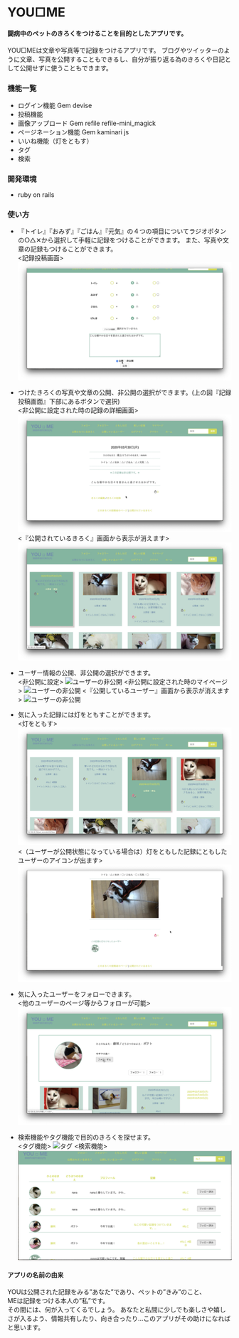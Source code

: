
# YOU□ME

#### 闘病中のペットのきろくをつけることを目的としたアプリです。
YOU□MEは文章や写真等で記録をつけるアプリです。
ブログやツイッターのように文章、写真を公開することもできるし、自分が振り返る為のきろくや日記として公開せずに使うこともできます。  

### 機能一覧
- ログイン機能
Gem devise
- 投稿機能
- 画像アップロード
Gem refile
refile-mini_magick
- ページネーション機能
Gem kaminari
js
- いいね機能（灯をともす）
- タグ  
- 検索

### 開発環境
- ruby on rails

### 使い方
 
- 『トイレ』『おみず』『ごはん』『元気』の４つの項目についてラジオボタンの○△✕から選択して手軽に記録をつけることができます。
また、写真や文章の記録もつけることができます。  
<記録投稿画面>
![新規記録の作成](readme-image/投稿画面.jpeg)

- つけたきろくの写真や文章の公開、非公開の選択ができます。(上の図『記録投稿画面』下部にあるボタンで選択)  
<非公開に設定された時の記録の詳細画面>
![記録の非公開](readme-image/記録の非公開２.jpeg)
<『公開されているきろく』画面から表示が消えます>
![記録の非公開](readme-image/記録の非公開３.jpeg)


- ユーザー情報の公開、非公開の選択ができます。  
<非公開に設定>
![ユーザーの非公開](readme-image/ユーザーの非公開２.jpeg)
<非公開に設定された時のマイページ>
![ユーザーの非公開](readme-image/ユーザーの非公開マイページ.jpg)
<『公開しているユーザー』画面から表示が消えます>
![ユーザーの非公開](readme-image/ユーザーの非公開３.jpeg)


- 気に入った記録には灯をともすことができます。  
<灯をともす>
![灯](readme-image/灯１.jpeg)
<（ユーザーが公開状態になっている場合は）灯をともした記録にともしたユーザーのアイコンが出ます>
![灯](readme-image/灯３.jpeg)

- 気に入ったユーザーをフォローできます。  
<他のユーザーのページ等からフォローが可能>
![フォロー](readme-image/フォロー.jpeg)

- 検索機能やタグ機能で目的のきろくを探せます。  
<タグ機能>
![タグ](readme-image/タグ.jpeg)
<検索機能>
![検索](readme-image/検索.jpeg)

#### アプリの名前の由来
YOUは公開された記録をみる”あなた”であり、ペットの”きみ”のこと、   
MEは記録をつける本人の”私”です。  
その間には、何が入ってくるでしょう。
あなたと私間に少しでも楽しさや嬉しさが入るよう、情報共有したり、向き合ったり…このアプリがその助けになればと思います。
